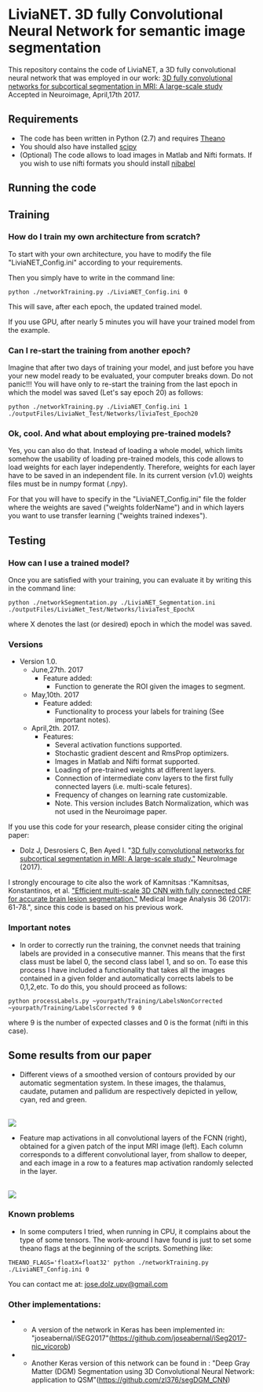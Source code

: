 # LiviaNET. 3D fully Convolutional Neural Network for semantic image segmentation

This repository contains the code of LiviaNET, a 3D fully convolutional neural network that was employed in our work: [3D fully convolutional networks for subcortical segmentation in MRI: A large-scale study](http://www.sciencedirect.com/science/article/pii/S1053811917303324) Accepted in Neuroimage, April,17th 2017.

## Requirements

- The code has been written in Python (2.7) and requires [Theano](http://deeplearning.net/software/theano/)
- You should also have installed [scipy](https://www.scipy.org/)
- (Optional) The code allows to load images in Matlab and Nifti formats. If you wish to use nifti formats you should install [nibabel](http://nipy.org/nibabel/) 

## Running the code

## Training

### How do I train my own architecture from scratch?

To start with your own architecture, you have to modify the file "LiviaNET_Config.ini" according to your requirements.

Then you simply have to write in the command line:

```
python ./networkTraining.py ./LiviaNET_Config.ini 0
```

This will save, after each epoch, the updated trained model.

If you use GPU, after nearly 5 minutes you will have your trained model from the example.

### Can I re-start the training from another epoch?

Imagine that after two days of training your model, and just before you have your new model ready to be evaluated, your computer breaks down. Do not panic!!! You will have only to re-start the training from the last epoch in which the model was saved (Let's say epoch 20) as follows:

```
python ./networkTraining.py ./LiviaNET_Config.ini 1 ./outputFiles/LiviaNet_Test/Networks/liviaTest_Epoch20
```

### Ok, cool. And what about employing pre-trained models?

Yes, you can also do that. Instead of loading a whole model, which limits somehow the usability of loading pre-trained models, this code allows to load weights for each layer independently. Therefore, weights for each layer have to be saved in an independent file. In its current version (v1.0) weights files must be in numpy format (.npy).

For that you will have to specify in the "LiviaNET_Config.ini" file the folder where the weights are saved ("weights folderName") and in which layers you want to use transfer learning ("weights trained indexes").

## Testing

### How can I use a trained model?

Once you are satisfied with your training, you can evaluate it by writing this in the command line:

```
python ./networkSegmentation.py ./LiviaNET_Segmentation.ini ./outputFiles/LiviaNet_Test/Networks/liviaTest_EpochX
```
where X denotes the last (or desired) epoch in which the model was saved.

### Versions
- Version 1.0. 
  * June,27th. 2017
    * Feature added:
      * Function to generate the ROI given the images to segment.
  * May,10th. 2017
    * Feature added:
      * Functionality to process your labels for training (See important notes).
  * April,2th. 2017.
    * Features:
      * Several activation functions supported.
      * Stochastic gradient descent and RmsProp optimizers.
      * Images in Matlab and Nifti format supported. 
      * Loading of pre-trained weights at different layers.
      * Connection of intermediate conv layers to the first fully connected layers (i.e. multi-scale fetures).
      * Frequency of changes on learning rate customizable.
      * Note. This version includes Batch Normalization, which was not used in the Neuroimage paper.


If you use this code for your research, please consider citing the original paper:

- Dolz J, Desrosiers C, Ben Ayed I. "[3D fully convolutional networks for subcortical segmentation in MRI: A large-scale study."](http://www.sciencedirect.com/science/article/pii/S1053811917303324) NeuroImage (2017).

I strongly encourage to cite also the work of Kamnitsas :"Kamnitsas, Konstantinos, et al. ["Efficient multi-scale 3D CNN with fully connected CRF for accurate brain lesion segmentation."](http://www.sciencedirect.com/science/article/pii/S1361841516301839) Medical Image Analysis 36 (2017): 61-78.", since this code is based on his previous work.

### Important notes
* In order to correctly run the training, the convnet needs that training labels are provided in a consecutive manner. This means that the first class must be label 0, the second class label 1, and so on. To ease this process I have included a functionality that takes all the images contained in a given folder and automatically corrects labels to be 0,1,2,etc. To do this, you should proceed as follows:

```
python processLabels.py ~yourpath/Training/LabelsNonCorrected ~yourpath/Training/LabelsCorrected 9 0

```
where 9 is the number of expected classes and 0 is the format (nifti in this case).

## Some results from our paper

* Different views of a smoothed version of contours provided by our automatic segmentation system. In these images, the thalamus, caudate, putamen and pallidum are respectively depicted in yellow, cyan, red and green.

<br>
<img src="https://github.com/josedolz/LiviaNET/blob/master/Images/NeuroRes2.jpg" />
<br>

* Feature map activations in all convolutional layers of the FCNN (right), obtained for a given patch of the input MRI image (left). Each column corresponds to a different convolutional layer, from shallow to deeper, and each image in a row to a features map activation randomly selected in the layer.
<br>
<img src="https://github.com/josedolz/LiviaNET/blob/master/Images/NeuroFeatMaps.jpg" />
<br>



### Known problems
* In some computers I tried, when running in CPU, it complains about the type of some tensors. The work-around I have found is just to set some theano flags at the beginning of the scripts. Something like:

```
THEANO_FLAGS='floatX=float32' python ./networkTraining.py ./LiviaNET_Config.ini 0
```

You can contact me at: jose.dolz.upv@gmail.com


### Other implementations:
- * A version of the network in Keras has been implemented in: "joseabernal/iSEG2017"(https://github.com/joseabernal/iSeg2017-nic_vicorob)
- * Another Keras version of this network can be found in : "Deep Gray Matter (DGM) Segmentation using 3D Convolutional Neural Network: application to QSM"(https://github.com/zl376/segDGM_CNN)

